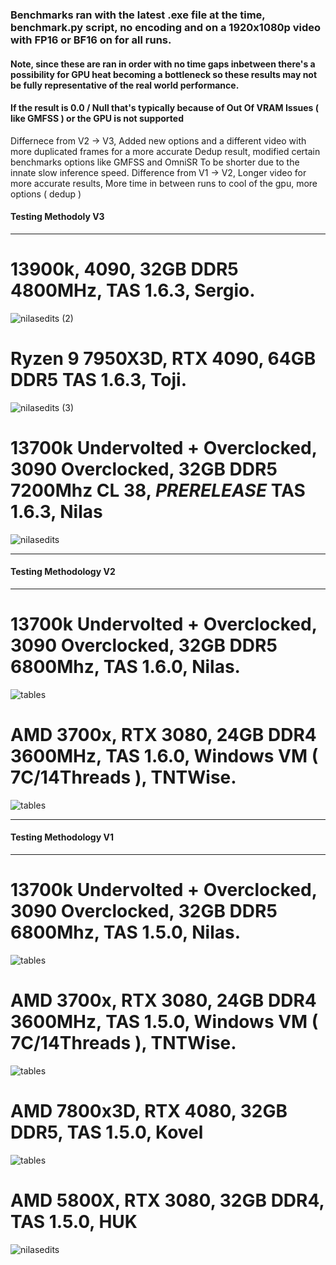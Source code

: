 ### Benchmarks ran with the latest .exe file at the time, benchmark.py script, no encoding and on a 1920x1080p video with FP16 or BF16 on for all runs.

#### Note, since these are ran in order with no time gaps inbetween there's a possibility for GPU heat becoming a bottleneck so these results may not be fully representative of the real world performance.

#### If the result is 0.0 / Null that's typically because of Out Of VRAM Issues ( like GMFSS ) or the GPU is not supported

Differnece from V2 -> V3, Added new options and a different video with more duplicated frames for a more accurate Dedup result, modified certain benchmarks options like GMFSS and OmniSR To be shorter due to the innate slow inference speed.
Difference from V1 -> V2, Longer video for more accurate results, More time in between runs to cool of the gpu, more options ( dedup )

#### Testing Methodoly V3
-------------------------------------------------------------------------------------------------------------

# 13900k, 4090, 32GB DDR5 4800MHz, TAS 1.6.3, Sergio.
![nilasedits (2)](https://github.com/NevermindNilas/TheAnimeScripter/assets/128264457/2b3901f8-662f-4e83-8704-f49e1ab42549)

# Ryzen 9 7950X3D, RTX 4090, 64GB DDR5 TAS 1.6.3, Toji.
![nilasedits (3)](https://github.com/NevermindNilas/TheAnimeScripter/assets/128264457/302976cd-7b2b-4cfa-a7d4-41aa3384014b)


# 13700k Undervolted + Overclocked, 3090 Overclocked, 32GB DDR5 7200Mhz CL 38, *PRERELEASE* TAS 1.6.3, Nilas
![nilasedits](https://github.com/NevermindNilas/TheAnimeScripter/assets/128264457/67ae29a1-deac-4ced-964c-47a50400cd8e)

-------------------------------------------------------------------------------------------------------------
#### Testing Methodology V2
-------------------------------------------------------------------------------------------------------------

# 13700k Undervolted + Overclocked, 3090 Overclocked, 32GB DDR5 6800Mhz, TAS 1.6.0, Nilas.

![tables](https://github.com/NevermindNilas/TheAnimeScripter/assets/128264457/a00d7d09-e6d1-4f94-8824-068a9f2f2213)

# AMD 3700x, RTX 3080, 24GB DDR4 3600MHz, TAS 1.6.0, Windows VM ( 7C/14Threads ), TNTWise.

![tables](https://github.com/NevermindNilas/TheAnimeScripter/assets/128264457/b7ca8ced-b034-4ef1-8218-2ed5cd0842c1)


-------------------------------------------------------------------------------------------------------------
#### Testing Methodology V1
-------------------------------------------------------------------------------------------------------------

# 13700k Undervolted + Overclocked, 3090 Overclocked, 32GB DDR5 6800Mhz, TAS 1.5.0, Nilas.

![tables](https://github.com/NevermindNilas/TheAnimeScripter/assets/128264457/887177e2-f356-4640-b5d7-abf2e3056071)

# AMD 3700x, RTX 3080, 24GB DDR4 3600MHz, TAS 1.5.0, Windows VM ( 7C/14Threads ), TNTWise.

![tables](https://github.com/NevermindNilas/TheAnimeScripter/assets/128264457/71a326d5-6f6a-404a-93b6-bdf19a56b385)


# AMD 7800x3D, RTX 4080, 32GB DDR5, TAS 1.5.0, Kovel

![tables](https://cdn.discordapp.com/attachments/1208539289328025621/1224397781205127359/image.png?ex=661d584b&is=660ae34b&hm=fe8baf72d44b733873073729e22c50efdf63a094c3d1f1da98220e8583eb18c0&)


# AMD 5800X, RTX 3080, 32GB DDR4, TAS 1.5.0, HUK

![nilasedits](https://github.com/NevermindNilas/TheAnimeScripter/assets/128264457/7a0cfd32-3083-4f15-a88d-3876962106a4)
